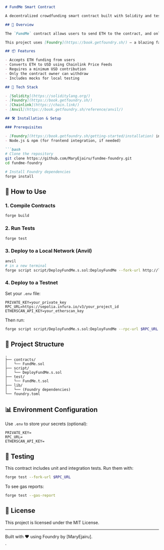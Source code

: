 
````markdown
# FundMe Smart Contract

A decentralized crowdfunding smart contract built with Solidity and tested using Foundry.

## 🚀 Overview

The `FundMe` contract allows users to send ETH to the contract, and only the owner can withdraw the funds. It includes price conversion using Chainlink Price Feeds to ensure users contribute a minimum USD amount.

This project uses [Foundry](https://book.getfoundry.sh/) — a blazing fast, portable, and modular toolkit for Ethereum application development.

## 📦 Features

- Accepts ETH funding from users
- Converts ETH to USD using Chainlink Price Feeds
- Requires a minimum USD contribution
- Only the contract owner can withdraw
- Includes mocks for local testing

## 🧰 Tech Stack

- [Solidity](https://soliditylang.org/)
- [Foundry](https://book.getfoundry.sh/)
- [Chainlink](https://chain.link/)
- [Anvil](https://book.getfoundry.sh/reference/anvil/)

## 🛠️ Installation & Setup

### Prerequisites

- [Foundry](https://book.getfoundry.sh/getting-started/installation) installed (`foundryup`)
- Node.js & npm (for frontend integration, if needed)

```bash
# Clone the repository
git clone https://github.com/MaryEjairu/fundme-foundry.git
cd fundme-foundry

# Install Foundry dependencies
forge install
````

## 🔧 How to Use

### 1. Compile Contracts

```bash
forge build
```

### 2. Run Tests

```bash
forge test
```

### 3. Deploy to a Local Network (Anvil)

```bash
anvil
# in a new terminal
forge script script/DeployFundMe.s.sol:DeployFundMe --fork-url http://localhost:8545 --broadcast
```

### 4. Deploy to a Testnet

Set your `.env` file:

```
PRIVATE_KEY=your_private_key
RPC_URL=https://sepolia.infura.io/v3/your_project_id
ETHERSCAN_API_KEY=your_etherscan_key
```

Then run:

```bash
forge script script/DeployFundMe.s.sol:DeployFundMe --rpc-url $RPC_URL --private-key $PRIVATE_KEY --broadcast --verify
```

## 📁 Project Structure

```
.
├── contracts/
│   └── FundMe.sol
├── script/
│   └── DeployFundMe.s.sol
├── test/
│   └── FundMe.t.sol
├── lib/
│   └── (Foundry dependencies)
└── foundry.toml
```

## 📊 Environment Configuration

Use `.env` to store your secrets (optional):

```
PRIVATE_KEY=
RPC_URL=
ETHERSCAN_API_KEY=
```

## 🧪 Testing

This contract includes unit and integration tests. Run them with:

```bash
forge test --fork-url $RPC_URL
```

To see gas reports:

```bash
forge test --gas-report
```

## 📜 License

This project is licensed under the MIT License.

---

Built with ❤️ using Foundry by \[MaryEjairu].


`

